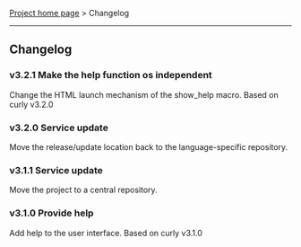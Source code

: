 [Project home page](index) > Changelog

------------------------------------------------------------------------

## Changelog

### v3.2.1 Make the help function os independent

Change the HTML launch mechanism of the show_help macro. Based on curly v3.2.0

### v3.2.0 Service update

Move the release/update location back to the language-specific repository.


### v3.1.1 Service update

Move the project to a central repository.


### v3.1.0 Provide help

Add help to the user interface. Based on curly v3.1.0
